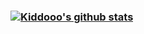 ### [![Kiddooo's github stats](https://github-readme-stats.vercel.app/api?username=kiddooo&bg_color=161320&text_color=D9E0EE&icon_color=DDB6F2&title_color=96CDFB&show_icons=true)](https://github.com/anuraghazra/github-readme-stats)

<!--
**Kiddooo/kiddooo** is a ✨ _special_ ✨ repository because its `README.md` (this file) appears on your GitHub profile.

Here are some ideas to get you started:

- 🔭 I’m currently working on ...
- 🌱 I’m currently learning ...
- 👯 I’m looking to collaborate on ...
- 🤔 I’m looking for help with ...
- 💬 Ask me about ...
- 📫 How to reach me: ...
- 😄 Pronouns: ...
- ⚡ Fun fact: ...
-->
